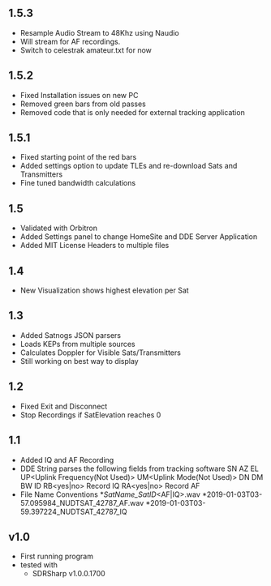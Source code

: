
## 1.5.3
* Resample Audio Stream to 48Khz using Naudio
* Will stream for AF recordings.
* Switch to celestrak amateur.txt for now
## 1.5.2
* Fixed Installation issues on new PC
* Removed green bars from old passes
* Removed code that is only needed for external tracking application
## 1.5.1
* Fixed starting point of the red bars
* Added settings option to update TLEs and re-download Sats and Transmitters
* Fine tuned bandwidth calculations
## 1.5 ##
* Validated with Orbitron
* Added Settings panel to change HomeSite and DDE Server Application
* Added MIT License Headers to multiple files
## 1.4 ##
* New Visualization shows highest elevation per Sat
## 1.3 ##
* Added Satnogs JSON parsers
* Loads KEPs from multiple sources
* Calculates Doppler for Visible Sats/Transmitters
* Still working on best way to display
## 1.2 ##
* Fixed Exit and Disconnect
* Stop Recordings if SatElevation reaches 0
## 1.1 ##
* Added IQ and AF Recording 
* DDE String parses the following fields from tracking software
	SN<Satellite Name>
	AZ<Azimuth>
	EL<Elevation>
	UP<Uplink Frequency(Not Used)>
	UM<Uplink Mode(Not Used)>
	DN<Downlink Frequency in Hz>
	DM<Downlink Mode>
	BW<Filter Bandwidth in Hz>
	ID<Satnogs ID>
	RB<yes|no> Record IQ
	RA<yes|no> Record AF
* File Name Conventions
	*<Date>_SatName_SatID_<AF|IQ>.wav
	*2019-01-03T03-57.095984_NUDTSAT_42787_AF.wav
	*2019-01-03T03-59.397224_NUDTSAT_42787_IQ
## v1.0 ##
* First running program 
* tested with 
  * SDRSharp v1.0.0.1700
